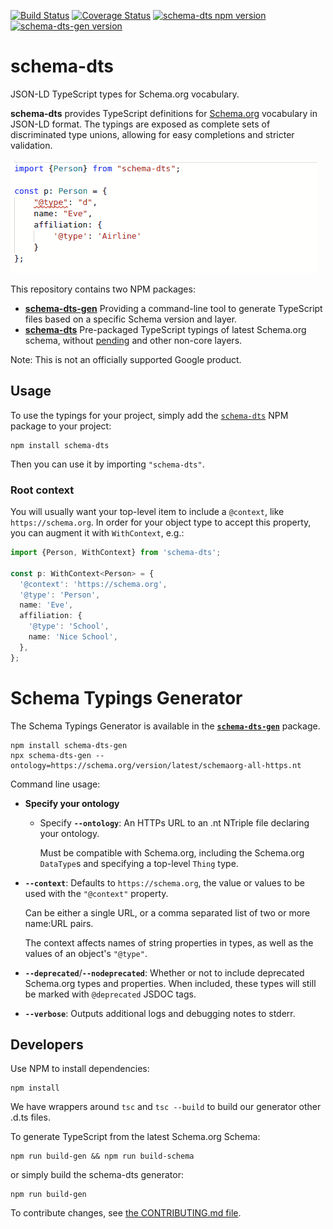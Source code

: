 [![Build Status](https://travis-ci.org/google/schema-dts.svg?branch=master)](https://travis-ci.org/google/schema-dts)
[![Coverage Status](https://coveralls.io/repos/github/google/schema-dts/badge.svg?branch=master)](https://coveralls.io/github/google/schema-dts?branch=master)
[![schema-dts npm version](https://badge.fury.io/js/schema-dts.svg)](https://www.npmjs.com/package/schema-dts)
[![schema-dts-gen version](https://badge.fury.io/js/schema-dts-gen.svg)](https://www.npmjs.com/package/schema-dts-gen)

# schema-dts

JSON-LD TypeScript types for Schema.org vocabulary.

**schema-dts** provides TypeScript definitions for
[Schema.org](https://schema.org/) vocabulary in JSON-LD format. The typings are
exposed as complete sets of discriminated type unions, allowing for easy
completions and stricter validation.

![Example of Code Completion using schema-dts](./example-1.gif)

This repository contains two NPM packages:

- **[schema-dts-gen](https://www.npmjs.com/package/schema-dts-gen)** Providing
  a command-line tool to generate TypeScript files based on a specific Schema
  version and layer.
- **[schema-dts](https://www.npmjs.com/package/schema-dts)** Pre-packaged
  TypeScript typings of latest Schema.org schema, without
  [pending](https://pending.schema.org/) and other non-core layers.

Note: This is not an officially supported Google product.

## Usage

To use the typings for your project, simply add the
[`schema-dts`](https://www.npmjs.com/package/schema-dts) NPM package to your
project:

    npm install schema-dts

Then you can use it by importing `"schema-dts"`.

### Root context

You will usually want your top-level item to include a `@context`, like `https://schema.org`. In order for your object type to accept this property, you can augment it with `WithContext`, e.g.:

```ts
import {Person, WithContext} from 'schema-dts';

const p: WithContext<Person> = {
  '@context': 'https://schema.org',
  '@type': 'Person',
  name: 'Eve',
  affiliation: {
    '@type': 'School',
    name: 'Nice School',
  },
};
```

# Schema Typings Generator

The Schema Typings Generator is available in the
[**`schema-dts-gen`**](https://www.npmjs.com/package/schema-dts-gen) package.

    npm install schema-dts-gen
    npx schema-dts-gen --ontology=https://schema.org/version/latest/schemaorg-all-https.nt

Command line usage:

- **Specify your ontology**

  - Specify **`--ontology`**: An HTTPs URL to an .nt NTriple file declaring your
    ontology.

    Must be compatible with Schema.org, including the Schema.org `DataType`s and
    specifying a top-level `Thing` type.

- **`--context`**: Defaults to `https://schema.org`, the value or values to be
  used with the `"@context"` property.

  Can be either a single URL, or a comma separated list of two or more name:URL
  pairs.

  The context affects names of string properties in types, as well as the values
  of an object's `"@type"`.

- **`--deprecated`**/**`--nodeprecated`**: Whether or not to include deprecated
  Schema.org types and properties. When included, these types will still be
  marked with `@deprecated` JSDOC tags.

- **`--verbose`**: Outputs additional logs and debugging notes to stderr.

## Developers

Use NPM to install dependencies:

    npm install

We have wrappers around `tsc` and `tsc --build` to build our generator other
.d.ts files.

To generate TypeScript from the latest Schema.org Schema:

    npm run build-gen && npm run build-schema

or simply build the schema-dts generator:

    npm run build-gen

To contribute changes, see [the CONTRIBUTING.md file](./CONTRIBUTING.md).
